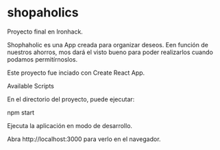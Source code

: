 # shopaholics
 Proyecto final en Ironhack.
 
 Shophaholic es una App creada para organizar deseos. 
Een función de nuestros ahorros, mos dará el visto bueno para poder realizarlos cuando podamos permitírnoslos.
 
 Este proyecto fue inciado con Create React App.
 
 
 Available Scripts
 
 

En el directorio del proyecto, puede ejecutar:

npm start



Ejecuta la aplicación en modo de desarrollo.

Abra http://localhost:3000 para verlo en el navegador.
